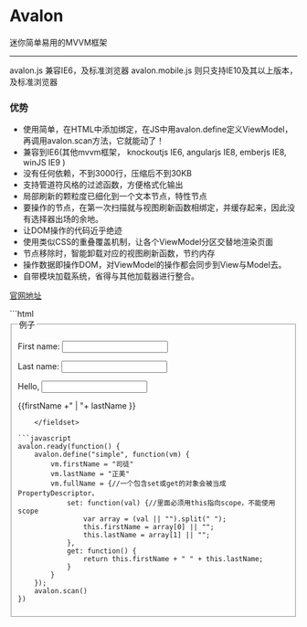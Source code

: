 
<h1>Avalon</h1>
<p>迷你简单易用的MVVM框架</p>
<hr>
avalon.js 兼容IE6，及标准浏览器
avalon.mobile.js 则只支持IE10及其以上版本，及标准浏览器

<h3>优势</h3>
<ul>
    <li>使用简单，在HTML中添加绑定，在JS中用avalon.define定义ViewModel，再调用avalon.scan方法，它就能动了！</li>
    <li>兼容到IE6(其他mvvm框架， knockoutjs IE6, angularjs IE8, emberjs IE8, winJS IE9 )</li>
    <li>没有任何依赖，不到3000行，压缩后不到30KB</li>
    <li>支持管道符风格的过滤函数，方便格式化输出</li>
    <li>局部刷新的颗粒度已细化到一个文本节点，特性节点</li>
    <li>要操作的节点，在第一次扫描就与视图刷新函数相绑定，并缓存起来，因此没有选择器出场的余地。</li>
    <li>让DOM操作的代码近乎绝迹</li>
    <li>使用类似CSS的重叠覆盖机制，让各个ViewModel分区交替地渲染页面</li>
    <li>节点移除时，智能卸载对应的视图刷新函数，节约内存</li>
    <li>操作数据即操作DOM，对ViewModel的操作都会同步到View与Model去。</li>
    <li>自带模块加载系统，省得与其他加载器进行整合。</li>
</ul>

<p><a href="http://rubylouvre.github.io/mvvm/">官网地址</a></p>
```html
        <fieldset ms-controller="simple">
            <legend>例子</legend>
            <p>First name: <input ms-duplex="firstName" /></p>
            <p>Last name: <input ms-duplex="lastName"  /></p>
            <p>Hello,    <input ms-duplex="fullName"></p>
            <div>{{firstName +" | "+ lastName }}</div>

        </fieldset>
```
```javascript
avalon.ready(function() {
    avalon.define("simple", function(vm) {
        vm.firstName = "司徒"
        vm.lastName = "正美"
        vm.fullName = {//一个包含set或get的对象会被当成PropertyDescriptor，
            set: function(val) {//里面必须用this指向scope，不能使用scope
                var array = (val || "").split(" ");
                this.firstName = array[0] || "";
                this.lastName = array[1] || "";
            },
            get: function() {
                return this.firstName + " " + this.lastName;
            }
        }
    });
    avalon.scan()
})
```